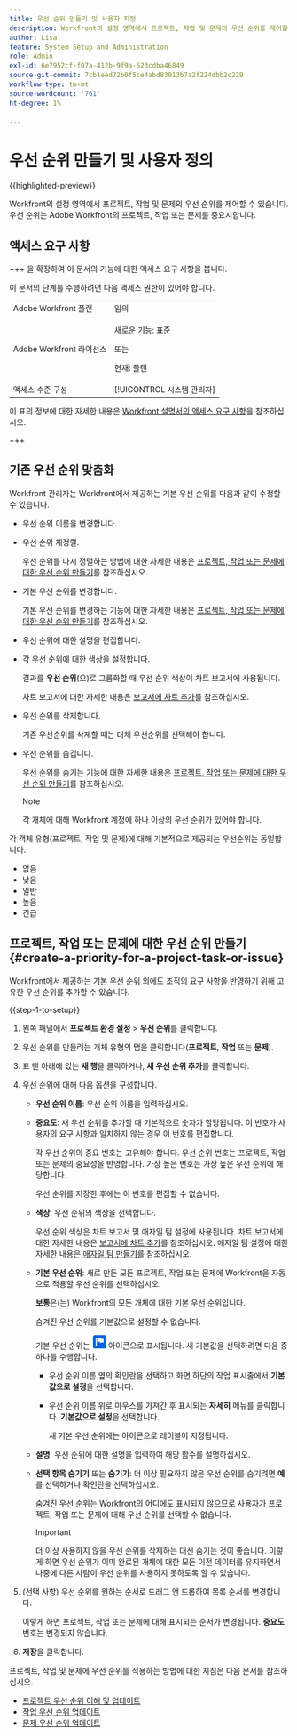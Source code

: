 ```yaml
---
title: 우선 순위 만들기 및 사용자 지정
description: Workfront의 설정 영역에서 프로젝트, 작업 및 문제의 우선 순위를 제어할 수 있습니다. 우선 순위는 Adobe Workfront의 프로젝트, 작업 또는 문제를 중요시합니다.
author: Lisa
feature: System Setup and Administration
role: Admin
exl-id: 6e7952cf-f07a-412b-9f9a-623cdba46849
source-git-commit: 7cb1eed72b0f5ce4abd83013b7a2f224dbb2c229
workflow-type: tm+mt
source-wordcount: '761'
ht-degree: 1%

---
```


# 우선 순위 만들기 및 사용자 정의

{{highlighted-preview}}

<!--
DON'T DELETE, DRAFT OR HIDE THIS ARTICLE. IT IS LINKED TO THE PRODUCT, THROUGH THE CONTEXT SENSITIVE HELP LINKS.
-->

Workfront의 설정 영역에서 프로젝트, 작업 및 문제의 우선 순위를 제어할 수 있습니다. 우선 순위는 Adobe Workfront의 프로젝트, 작업 또는 문제를 중요시합니다.

## 액세스 요구 사항

+++ 을 확장하여 이 문서의 기능에 대한 액세스 요구 사항을 봅니다.

이 문서의 단계를 수행하려면 다음 액세스 권한이 있어야 합니다.

<table style="table-layout:auto"> 
 <col> 
 <col> 
 <tbody> 
  <tr> 
   <td role="rowheader">Adobe Workfront 플랜</td> 
   <td>임의</td> 
  </tr> 
  <tr> 
   <td role="rowheader">Adobe Workfront 라이선스</td> 
   <td>
     <p>새로운 기능: 표준</p>
     <p>또는</p>
     <p>현재: 플랜</p>
   </td> 
  </tr> 
  <tr> 
   <td role="rowheader">액세스 수준 구성</td> 
   <td>[!UICONTROL 시스템 관리자]</td>
  </tr> 
 </tbody> 
</table>

이 표의 정보에 대한 자세한 내용은 [Workfront 설명서의 액세스 요구 사항](/help/quicksilver/administration-and-setup/add-users/access-levels-and-object-permissions/access-level-requirements-in-documentation.md)을 참조하십시오.

+++

## 기존 우선 순위 맞춤화

Workfront 관리자는 Workfront에서 제공하는 기본 우선 순위를 다음과 같이 수정할 수 있습니다.

* 우선 순위 이름을 변경합니다.
* 우선 순위 재정렬.

  우선 순위를 다시 정렬하는 방법에 대한 자세한 내용은 [프로젝트, 작업 또는 문제에 대한 우선 순위 만들기](#create-a-priority-for-a-project-task-or-issue)를 참조하십시오.

* 기본 우선 순위를 변경합니다.

  기본 우선 순위를 변경하는 기능에 대한 자세한 내용은 [프로젝트, 작업 또는 문제에 대한 우선 순위 만들기](#create-a-priority-for-a-project-task-or-issue)를 참조하십시오.

* 우선 순위에 대한 설명을 편집합니다.
* 각 우선 순위에 대한 색상을 설정합니다.

  결과를 **우선 순위**(으)로 그룹화할 때 우선 순위 색상이 차트 보고서에 사용됩니다.

  차트 보고서에 대한 자세한 내용은 [보고서에 차트 추가](../../../reports-and-dashboards/reports/creating-and-managing-reports/add-chart-report.md)를 참조하십시오.

* 우선 순위를 삭제합니다.

  기존 우선순위를 삭제할 때는 대체 우선순위를 선택해야 합니다.

* 우선 순위를 숨깁니다.

  우선 순위를 숨기는 기능에 대한 자세한 내용은 [프로젝트, 작업 또는 문제에 대한 우선 순위 만들기](#create-a-priority-for-a-project-task-or-issue)를 참조하십시오.

  >[!NOTE]
  >
  >각 개체에 대해 Workfront 계정에 하나 이상의 우선 순위가 있어야 합니다.

각 객체 유형(프로젝트, 작업 및 문제)에 대해 기본적으로 제공되는 우선순위는 동일합니다.

* 없음
* 낮음
* 일반
* 높음
* 긴급

## 프로젝트, 작업 또는 문제에 대한 우선 순위 만들기 {#create-a-priority-for-a-project-task-or-issue}

Workfront에서 제공하는 기본 우선 순위 외에도 조직의 요구 사항을 반영하기 위해 고유한 우선 순위를 추가할 수 있습니다.

{{step-1-to-setup}}

1. 왼쪽 패널에서 **프로젝트 환경 설정** > **우선 순위**&#x200B;를 클릭합니다.

1. 우선 순위를 만들려는 개체 유형의 탭을 클릭합니다(**프로젝트**, **작업** 또는 **문제**).
1. 표 맨 아래에 있는 <span class="preview">**새 행**&#x200B;을 클릭하거나</span>, **새 우선 순위 추가**&#x200B;를 클릭합니다.
1. 우선 순위에 대해 다음 옵션을 구성합니다.

   * **우선 순위 이름**: 우선 순위 이름을 입력하십시오.
   * **중요도**: 새 우선 순위를 추가할 때 기본적으로 숫자가 할당됩니다. 이 번호가 사용자의 요구 사항과 일치하지 않는 경우 이 번호를 편집합니다.

     각 우선 순위의 중요 번호는 고유해야 합니다. 우선 순위 번호는 프로젝트, 작업 또는 문제의 중요성을 반영합니다. 가장 높은 번호는 가장 높은 우선 순위에 해당합니다.

     우선 순위를 저장한 후에는 이 번호를 편집할 수 없습니다.

   * **색상**: 우선 순위의 색상을 선택합니다.

     우선 순위 색상은 차트 보고서 및 애자일 팀 설정에 사용됩니다. 차트 보고서에 대한 자세한 내용은 [보고서에 차트 추가](/help/quicksilver/reports-and-dashboards/reports/creating-and-managing-reports/add-chart-report.md)를 참조하십시오. 애자일 팀 설정에 대한 자세한 내용은 [애자일 팀 만들기](/help/quicksilver/agile/get-started-with-agile-in-workfront/create-an-agile-team.md)를 참조하십시오.

   * **기본 우선 순위**: 새로 만든 모든 프로젝트, 작업 또는 문제에 Workfront을 자동으로 적용할 우선 순위를 선택하십시오.

     **보통**&#x200B;은(는) Workfront의 모든 개체에 대한 기본 우선 순위입니다.

     숨겨진 우선 순위를 기본값으로 설정할 수 없습니다.

     <div class="preview">

     기본 우선 순위는 ![기본 우선 순위 아이콘](assets/default-icon.png) 아이콘으로 표시됩니다. 새 기본값을 선택하려면 다음 중 하나를 수행합니다.

      * 우선 순위 이름 옆의 확인란을 선택하고 화면 하단의 작업 표시줄에서 **기본값으로 설정**&#x200B;을 선택합니다.
      * 우선 순위 이름 위로 마우스를 가져간 후 표시되는 **자세히** 메뉴를 클릭합니다. **기본값으로 설정**&#x200B;을 선택합니다.

        새 기본 우선 순위에는 아이콘으로 레이블이 지정됩니다.

     </div>

   * **설명**: 우선 순위에 대한 설명을 입력하여 해당 함수를 설명하십시오.
   * <span class="preview">**선택 항목 숨기기**</span> 또는 **숨기기**: <span class="preview">더 이상 필요하지 않은 우선 순위를 숨기려면 **예**</span>&#x200B;를 선택하거나 확인란을 선택하십시오.

     숨겨진 우선 순위는 Workfront의 어디에도 표시되지 않으므로 사용자가 프로젝트, 작업 또는 문제에 대해 우선 순위를 선택할 수 없습니다.

     >[!IMPORTANT]
     >
     >더 이상 사용하지 않을 우선 순위를 삭제하는 대신 숨기는 것이 좋습니다. 이렇게 하면 우선 순위가 이미 완료된 개체에 대한 모든 이전 데이터를 유지하면서 나중에 다른 사람이 우선 순위를 사용하지 못하도록 할 수 있습니다.

1. (선택 사항) 우선 순위를 원하는 순서로 드래그 앤 드롭하여 목록 순서를 변경합니다.

   이렇게 하면 프로젝트, 작업 또는 문제에 대해 표시되는 순서가 변경됩니다. **중요도** 번호는 변경되지 않습니다.

1. **저장**&#x200B;을 클릭합니다.

프로젝트, 작업 및 문제에 우선 순위를 적용하는 방법에 대한 지침은 다음 문서를 참조하십시오.

* [프로젝트 우선 순위 이해 및 업데이트](../../../manage-work/projects/planning-a-project/project-priority.md)
* [작업 우선 순위 업데이트](../../../manage-work/tasks/task-information/task-priority.md)
* [문제 우선 순위 업데이트](../../../manage-work/issues/issue-information/update-issue-priority.md)
